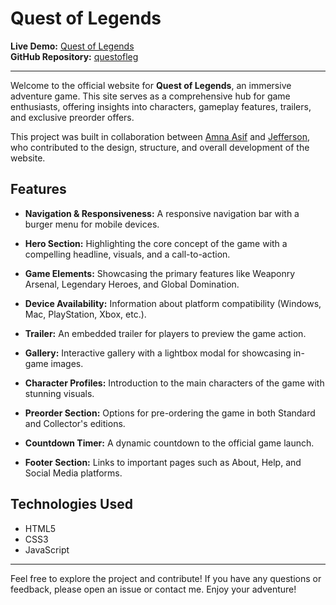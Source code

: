 # Quest of Legends

**Live Demo:** [Quest of Legends](https://waseem-esayed.github.io/Internship/Dev%20Journey/Christmas%20App/index.html)  
**GitHub Repository:** [questofleg](https://github.com/AmnaAs1f/questofleg)

---

Welcome to the official website for **Quest of Legends**, an immersive adventure game. This site serves as a comprehensive hub for game enthusiasts, offering insights into characters, gameplay features, trailers, and exclusive preorder offers.

This project was built in collaboration between [Amna Asif](https://github.com/AmnaAs1f) and [Jefferson](https://github.com/robbyjhay), who contributed to the design, structure, and overall development of the website.

## Features

- **Navigation & Responsiveness:** A responsive navigation bar with a burger menu for mobile devices.

- **Hero Section:** Highlighting the core concept of the game with a compelling headline, visuals, and a call-to-action.

- **Game Elements:** Showcasing the primary features like Weaponry Arsenal, Legendary Heroes, and Global Domination.

- **Device Availability:** Information about platform compatibility (Windows, Mac, PlayStation, Xbox, etc.).

- **Trailer:** An embedded trailer for players to preview the game action.

- **Gallery:** Interactive gallery with a lightbox modal for showcasing in-game images.

- **Character Profiles:** Introduction to the main characters of the game with stunning visuals.

- **Preorder Section:** Options for pre-ordering the game in both Standard and Collector's editions.

- **Countdown Timer:** A dynamic countdown to the official game launch.

- **Footer Section:** Links to important pages such as About, Help, and Social Media platforms.

## Technologies Used

- HTML5
- CSS3
- JavaScript

---

Feel free to explore the project and contribute! If you have any questions or feedback, please open an issue or contact me. Enjoy your adventure!
